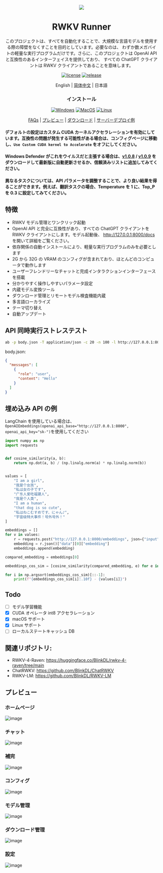 <p align="center">
    <img src="https://github.com/josStorer/RWKV-Runner/assets/13366013/d24834b0-265d-45f5-93c0-fac1e19562af">
</p>

<h1 align="center">RWKV Runner</h1>

<div align="center">

このプロジェクトは、すべてを自動化することで、大規模な言語モデルを使用する際の障壁をなくすことを目的としています。必要なのは、
わずか数メガバイトの軽量な実行プログラムだけです。さらに、このプロジェクトは OpenAI API と互換性のあるインターフェイスを提供しており、
すべての ChatGPT クライアントは RWKV クライアントであることを意味します。

[![license][license-image]][license-url]
[![release][release-image]][release-url]

English | [简体中文](README_ZH.md) | 日本語

### インストール

[![Windows][Windows-image]][Windows-url]
[![MacOS][MacOS-image]][MacOS-url]
[![Linux][Linux-image]][Linux-url]

[FAQs](https://github.com/josStorer/RWKV-Runner/wiki/FAQs) | [プレビュー](#Preview) | [ダウンロード][download-url] | [サーバーデプロイ例](https://github.com/josStorer/RWKV-Runner/tree/master/deploy-examples)

[license-image]: http://img.shields.io/badge/license-MIT-blue.svg
[license-url]: https://github.com/josStorer/RWKV-Runner/blob/master/LICENSE
[release-image]: https://img.shields.io/github/release/josStorer/RWKV-Runner.svg
[release-url]: https://github.com/josStorer/RWKV-Runner/releases/latest
[download-url]: https://github.com/josStorer/RWKV-Runner/releases
[Windows-image]: https://img.shields.io/badge/-Windows-blue?logo=windows
[Windows-url]: https://github.com/josStorer/RWKV-Runner/blob/master/build/windows/Readme_Install.txt
[MacOS-image]: https://img.shields.io/badge/-MacOS-black?logo=apple
[MacOS-url]: https://github.com/josStorer/RWKV-Runner/blob/master/build/darwin/Readme_Install.txt
[Linux-image]: https://img.shields.io/badge/-Linux-black?logo=linux
[Linux-url]: https://github.com/josStorer/RWKV-Runner/blob/master/build/linux/Readme_Install.txt

</div>

#### デフォルトの設定はカスタム CUDA カーネルアクセラレーションを有効にしています。互換性の問題が発生する可能性がある場合は、コンフィグページに移動し、`Use Custom CUDA kernel to Accelerate` をオフにしてください。

#### Windows Defender がこれをウイルスだと主張する場合は、[v1.0.8](https://github.com/josStorer/RWKV-Runner/releases/tag/v1.0.8) / [v1.0.9](https://github.com/josStorer/RWKV-Runner/releases/tag/v1.0.9) をダウンロードして最新版に自動更新させるか、信頼済みリストに追加してみてください。

#### 異なるタスクについては、API パラメータを調整することで、より良い結果を得ることができます。例えば、翻訳タスクの場合、Temperature を 1 に、Top_P を 0.3 に設定してみてください。

## 特徴

- RWKV モデル管理とワンクリック起動
- OpenAI API と完全に互換性があり、すべての ChatGPT クライアントを RWKV クライアントにします。モデル起動後、
  http://127.0.0.1:8000/docs を開いて詳細をご覧ください。
- 依存関係の自動インストールにより、軽量な実行プログラムのみを必要とします
- 2G から 32G の VRAM のコンフィグが含まれており、ほとんどのコンピュータで動作します
- ユーザーフレンドリーなチャットと完成インタラクションインターフェースを搭載
- 分かりやすく操作しやすいパラメータ設定
- 内蔵モデル変換ツール
- ダウンロード管理とリモートモデル検査機能内蔵
- 多言語ローカライズ
- テーマ切り替え
- 自動アップデート

## API 同時実行ストレステスト

```bash
ab -p body.json -T application/json -c 20 -n 100 -l http://127.0.0.1:8000/chat/completions
```

body.json:

```json
{
  "messages": [
    {
      "role": "user",
      "content": "Hello"
    }
  ]
}
```

## 埋め込み API の例

LangChain を使用している場合は、`OpenAIEmbeddings(openai_api_base="http://127.0.0.1:8000", openai_api_key="sk-")`を使用してください

```python
import numpy as np
import requests


def cosine_similarity(a, b):
    return np.dot(a, b) / (np.linalg.norm(a) * np.linalg.norm(b))


values = [
    "I am a girl",
    "我是个女孩",
    "私は女の子です",
    "广东人爱吃福建人",
    "我是个人类",
    "I am a human",
    "that dog is so cute",
    "私はねこむすめです、にゃん♪",
    "宇宙级特大事件！号外号外！"
]

embeddings = []
for v in values:
    r = requests.post("http://127.0.0.1:8000/embeddings", json={"input": v})
    embedding = r.json()["data"][0]["embedding"]
    embeddings.append(embedding)

compared_embedding = embeddings[0]

embeddings_cos_sim = [cosine_similarity(compared_embedding, e) for e in embeddings]

for i in np.argsort(embeddings_cos_sim)[::-1]:
    print(f"{embeddings_cos_sim[i]:.10f} - {values[i]}")
```

## Todo

- [ ] モデル学習機能
- [x] CUDA オペレータ int8 アクセラレーション
- [x] macOS サポート
- [x] Linux サポート
- [ ] ローカルステートキャッシュ DB

## 関連リポジトリ:

- RWKV-4-Raven: https://huggingface.co/BlinkDL/rwkv-4-raven/tree/main
- ChatRWKV: https://github.com/BlinkDL/ChatRWKV
- RWKV-LM: https://github.com/BlinkDL/RWKV-LM

## プレビュー

### ホームページ

![image](https://github.com/josStorer/RWKV-Runner/assets/13366013/60efbb65-29e3-4346-a597-5bdcd099251c)

### チャット

![image](https://github.com/josStorer/RWKV-Runner/assets/13366013/6cde9c45-51bb-4dee-b1fe-746862448520)

### 補完

![image](https://github.com/josStorer/RWKV-Runner/assets/13366013/52f47f92-d21d-4cd7-b04e-d6f9af937a97)

### コンフィグ

![image](https://github.com/josStorer/RWKV-Runner/assets/13366013/93270a68-9d6d-4247-b6a3-e543c65a876b)

### モデル管理

![image](https://github.com/josStorer/RWKV-Runner/assets/13366013/6f96fdd3-fdf5-4b78-af80-2afbd1ad173b)

### ダウンロード管理

![image](https://github.com/josStorer/RWKV-Runner/assets/13366013/6982e7ee-bace-4a88-bb47-92379185bf9d)

### 設定

![image](https://github.com/josStorer/RWKV-Runner/assets/13366013/b3b2ab46-344c-4f04-b066-1503f776eeb9)
